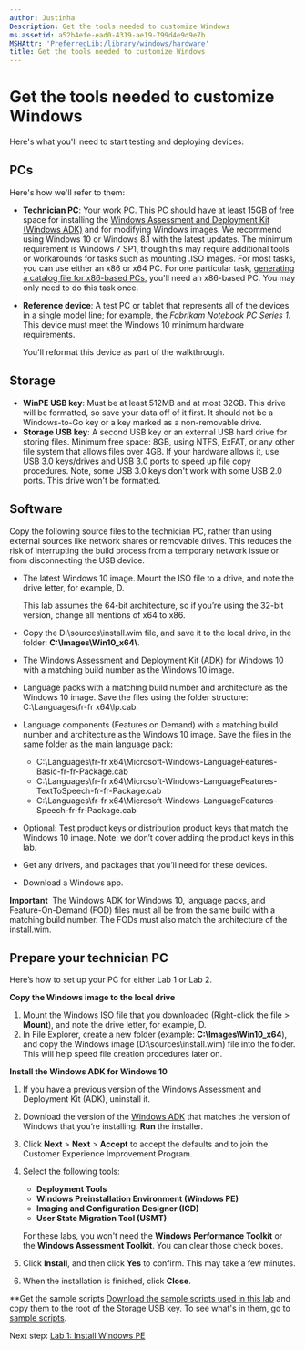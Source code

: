 ```yaml
---
author: Justinha
Description: Get the tools needed to customize Windows
ms.assetid: a52b4efe-ead0-4319-ae19-799d4e9d9e7b
MSHAttr: 'PreferredLib:/library/windows/hardware'
title: Get the tools needed to customize Windows
---
```


# Get the tools needed to customize Windows


Here's what you'll need to start testing and deploying devices:

## <span id="pc"></span><span id="PC"></span>PCs


Here's how we'll refer to them:

-   **Technician PC**: Your work PC. This PC should have at least 15GB of free space for installing the [Windows Assessment and Deployment Kit (Windows ADK)](http://go.microsoft.com/fwlink/?LinkId=526803) and for modifying Windows images. We recommend using Windows 10 or Windows 8.1 with the latest updates. The minimum requirement is Windows 7 SP1, though this may require additional tools or workarounds for tasks such as mounting .ISO images.
    For most tasks, you can use either an x86 or x64 PC. For one particular task, [generating a catalog file for x86-based PCs](update-windows-settings-and-scripts-create-your-own-answer-file-sxs.md), you'll need an x86-based PC. You may only need to do this task once.
-   **Reference device**: A test PC or tablet that represents all of the devices in a single model line; for example, the *Fabrikam Notebook PC Series 1*. This device must meet the Windows 10 minimum hardware requirements.

    You'll reformat this device as part of the walkthrough.

## <span id="hw"></span><span id="HW"></span>Storage


-   **WinPE USB key**: Must be at least 512MB and at most 32GB. This drive will be formatted, so save your data off of it first. It should not be a Windows-to-Go key or a key marked as a non-removable drive.
-   **Storage USB key**: A second USB key or an external USB hard drive for storing files. Minimum free space: 8GB, using NTFS, ExFAT, or any other file system that allows files over 4GB.  If your hardware allows it, use USB 3.0 keys/drives and USB 3.0 ports to speed up file copy procedures. Note, some USB 3.0 keys don't work with some USB 2.0 ports. This drive won't be formatted. 

## <span id="sw"></span><span id="SW"></span>Software

Copy the following source files to the technician PC, rather than using external sources like network shares or removable drives. This reduces the risk of interrupting the build process from a temporary network issue or from disconnecting the USB device.

-   The latest Windows 10 image. Mount the ISO file to a drive, and note the drive letter, for example, D.

    This lab assumes the 64-bit architecture, so if you’re using the 32-bit version, change all mentions of x64 to x86.

-   Copy the D:\\sources\\install.wim file, and save it to the local drive, in the folder: **C:\\Images\\Win10\_x64\\**.
-   The Windows Assessment and Deployment Kit (ADK) for Windows 10 with a matching build number as the Windows 10 image.
-   Language packs with a matching build number and architecture as the Windows 10 image. Save the files using the folder structure: C:\\Languages\\fr-fr x64\\lp.cab.
-   Language components (Features on Demand) with a matching build number and architecture as the Windows 10 image. Save the files in the same folder as the main language pack:
    -   C:\\Languages\\fr-fr x64\\Microsoft-Windows-LanguageFeatures-Basic-fr-fr-Package.cab
    -   C:\\Languages\\fr-fr x64\\Microsoft-Windows-LanguageFeatures-TextToSpeech-fr-fr-Package.cab
    -   C:\\Languages\\fr-fr x64\\Microsoft-Windows-LanguageFeatures-Speech-fr-fr-Package.cab
-   Optional: Test product keys or distribution product keys that match the Windows 10 image. Note: we don’t cover adding the product keys in this lab.
-   Get any drivers, and packages that you’ll need for these devices.
-   Download a Windows app.

**Important**  The Windows ADK for Windows 10, language packs, and Feature-On-Demand (FOD) files must all be from the same build with a matching build number. The FODs must also match the architecture of the install.wim.

## <span id="prepare"></span><span id="PREPARE"></span>Prepare your technician PC

Here’s how to set up your PC for either Lab 1 or Lab 2.

**Copy the Windows image to the local drive**

1.  Mount the Windows ISO file that you downloaded (Right-click the file &gt; **Mount**), and note the drive letter, for example, D.
2.  In File Explorer, create a new folder (example: **C:\\Images\\Win10\_x64**), and copy the Windows image (D:\\sources\\install.wim) file into the folder. This will help speed file creation procedures later on.

**Install the Windows ADK for Windows 10**

1.  If you have a previous version of the Windows Assessment and Deployment Kit (ADK), uninstall it.
2.  Download the version of the [Windows ADK](http://go.microsoft.com/fwlink/?LinkId=526803) that matches the version of Windows that you’re installing. **Run** the installer.
3.  Click **Next** &gt; **Next** &gt; **Accept** to accept the defaults and to join the Customer Experience Improvement Program.
4.  Select the following tools:

    -   **Deployment Tools**
    -   **Windows Preinstallation Environment (Windows PE)**
    -   **Imaging and Configuration Designer (ICD)**
    -   **User State Migration Tool (USMT)**

    For these labs, you won't need the **Windows Performance Toolkit** or the **Windows Assessment Toolkit**. You can clear those check boxes.

5.  Click **Install**, and then click **Yes** to confirm. This may take a few minutes.
6.  When the installation is finished, click **Close**.

**Get the sample scripts
[Download the sample scripts used in this lab](http://go.microsoft.com/fwlink/p/?LinkId=800657) and copy them to the root of the Storage USB key.
To see what's in them, go to [sample scripts](windows-deployment-sample-scripts-sxs.md).

Next step: [Lab 1: Install Windows PE](install-windows-pe-sxs.md)

 





